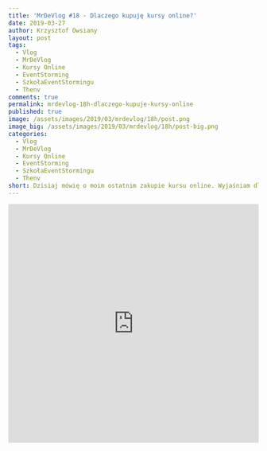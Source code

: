 ```yaml
---
title: 'MrDeVlog #18 - Dlaczego kupuję kursy online?'
date: 2019-03-27
author: Krzysztof Owsiany
layout: post
tags:
  - Vlog
  - MrDeVlog
  - Kursy Online
  - EventStorming
  - SzkołaEventStormingu
  - Thenv
comments: true
permalink: mrdevlog-18h-dlaczego-kupuje-kursy-online
published: true
image: /assets/images/2019/03/mrdevlog/18h/post.png
image_big: /assets/images/2019/03/mrdevlog/18h/post-big.png
categories:
  - Vlog
  - MrDeVlog
  - Kursy Online
  - EventStorming
  - SzkołaEventStormingu
  - Thenv  
short: Dzisiaj mówię o moim ostatnim zakupie kursu online. Wyjaśniam dlaczego kupuję kursy online i dlaczego dają mi one wartość. Wspominam też <a href="https://szkolaeventstormingu.pl">Szkołe EventStormingu</a>.
---
```



<div width="640" height="480" style="margin-left:auto; margin-right:auto;">
<embed width="100%" height="480" src="https://www.youtube.com/embed/hTD86ABq8x4"/>
</div>